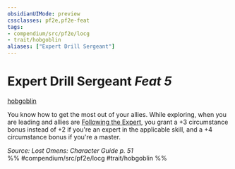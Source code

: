 ```yaml
---
obsidianUIMode: preview
cssclasses: pf2e,pf2e-feat
tags:
- compendium/src/pf2e/locg
- trait/hobgoblin
aliases: ["Expert Drill Sergeant"]
---
```

# Expert Drill Sergeant  *Feat 5*  
[hobgoblin](rules/traits/hobgoblin-locg.md "Hobgoblin Ancestry & Heritage Trait")  


You know how to get the most out of your allies. While exploring, when you are leading and allies are [Following the Expert](rules/actions/follow-the-expert.md), you grant a +3 circumstance bonus instead of +2 if you're an expert in the applicable skill, and a +4 circumstance bonus if you're a master.

*Source: Lost Omens: Character Guide p. 51*  
%% #compendium/src/pf2e/locg #trait/hobgoblin %%